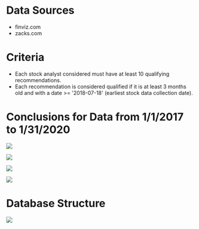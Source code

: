 # Data Sources
* finviz.com  
* zacks.com

# Criteria
* Each stock analyst considered must have at least 10 qualifying recommendations.
* Each recommendation is considered qualified if it is at least 3 months old and with a date >= '2018-07-18' (earliest stock data collection date).

# Conclusions for Data from 1/1/2017 to 1/31/2020
![](https://i.imgur.com/e1g9otQ.png)


![](https://i.imgur.com/6odevJK.png)


![](https://i.imgur.com/rIWKk0y.png)


![](https://i.imgur.com/PhfRQbe.png)

# Database Structure
![](https://i.imgur.com/3dF2SjZ.png)


